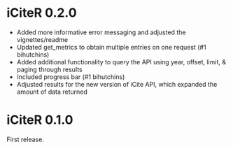 # iCiteR 0.2.0

- Added more informative error messaging and adjusted the vignettes/readme
- Updated get_metrics to obtain multiple entries on one request (#1 bihutchins)
- Added additional functionality to query the API using year, offset, limit, & paging through results
- Included progress bar (#1 bihutchins)
- Adjusted results for the new version of iCite API, which expanded the amount of data returned

# iCiteR 0.1.0

First release.
